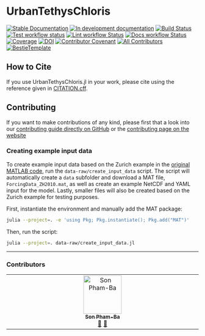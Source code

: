 # UrbanTethysChloris

[![Stable Documentation](https://img.shields.io/badge/docs-stable-blue.svg)](https://EPFL-ENAC.github.io/UrbanTethysChloris.jl/stable)
[![In development documentation](https://img.shields.io/badge/docs-dev-blue.svg)](https://EPFL-ENAC.github.io/UrbanTethysChloris.jl/dev)
[![Build Status](https://github.com/EPFL-ENAC/UrbanTethysChloris.jl/workflows/Test/badge.svg)](https://github.com/EPFL-ENAC/UrbanTethysChloris.jl/actions)
[![Test workflow status](https://github.com/EPFL-ENAC/UrbanTethysChloris.jl/actions/workflows/Test.yml/badge.svg?branch=main)](https://github.com/EPFL-ENAC/UrbanTethysChloris.jl/actions/workflows/Test.yml?query=branch%3Amain)
[![Lint workflow Status](https://github.com/EPFL-ENAC/UrbanTethysChloris.jl/actions/workflows/Lint.yml/badge.svg?branch=main)](https://github.com/EPFL-ENAC/UrbanTethysChloris.jl/actions/workflows/Lint.yml?query=branch%3Amain)
[![Docs workflow Status](https://github.com/EPFL-ENAC/UrbanTethysChloris.jl/actions/workflows/Docs.yml/badge.svg?branch=main)](https://github.com/EPFL-ENAC/UrbanTethysChloris.jl/actions/workflows/Docs.yml?query=branch%3Amain)
[![Coverage](https://codecov.io/gh/EPFL-ENAC/UrbanTethysChloris.jl/branch/main/graph/badge.svg)](https://codecov.io/gh/EPFL-ENAC/UrbanTethysChloris.jl)
[![DOI](https://zenodo.org/badge/DOI/FIXME)](https://doi.org/FIXME)
[![Contributor Covenant](https://img.shields.io/badge/Contributor%20Covenant-2.1-4baaaa.svg)](CODE_OF_CONDUCT.md)
[![All Contributors](https://img.shields.io/github/all-contributors/EPFL-ENAC/UrbanTethysChloris.jl?labelColor=5e1ec7&color=c0ffee&style=flat-square)](#contributors)
[![BestieTemplate](https://img.shields.io/endpoint?url=https://raw.githubusercontent.com/JuliaBesties/BestieTemplate.jl/main/docs/src/assets/badge.json)](https://github.com/JuliaBesties/BestieTemplate.jl)

## How to Cite

If you use UrbanTethysChloris.jl in your work, please cite using the reference given in [CITATION.cff](https://github.com/EPFL-ENAC/UrbanTethysChloris.jl/blob/main/CITATION.cff).

## Contributing

If you want to make contributions of any kind, please first that a look into our [contributing guide directly on GitHub](docs/src/90-contributing.md) or the [contributing page on the website](https://EPFL-ENAC.github.io/UrbanTethysChloris.jl/dev/90-contributing/)

### Creating example input data

To create example input data based on the Zurich example in the [original MATLAB code](https://github.com/NaikaMeili/UTC_ModelCode), run the `data-raw/create_input_data` script. The script will automatically create a `data` subfolder and download a MAT file, `ForcingData_ZH2010.mat`, as well as create an example NetCDF and YAML input for the model. Lastly, smaller files will also be created based on the Zurich example for testing purposes.

First, instantiate the environment and manually add the MAT package:

```bash
julia --project=. -e 'using Pkg; Pkg.instantiate(); Pkg.add("MAT")'
```

Then, run the script:

```bash
julia --project=. data-raw/create_input_data.jl
```

---

### Contributors

<!-- ALL-CONTRIBUTORS-LIST:START - Do not remove or modify this section -->
<!-- prettier-ignore-start -->
<!-- markdownlint-disable -->
<table>
  <tbody>
    <tr>
      <td align="center" valign="top" width="14.28%"><a href="https://github.com/sphamba"><img src="https://avatars.githubusercontent.com/u/17217484?v=4?s=100" width="100px;" alt="Son Pham-Ba"/><br /><sub><b>Son Pham-Ba</b></sub></a><br /><a href="#projectManagement-sphamba" title="Project Management">📆</a> <a href="#review-sphamba" title="Reviewed Pull Requests">👀</a></td>
    </tr>
  </tbody>
</table>

<!-- markdownlint-restore -->
<!-- prettier-ignore-end -->

<!-- ALL-CONTRIBUTORS-LIST:END -->

